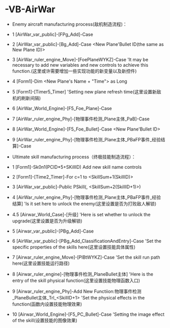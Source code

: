 # -VB-AirWar
* Enemy aircraft manufacturing process(敌机制造流程)：

* 1 [AirWar_var_public]-[FPg_Add]-Case <New Plane ID>

* 2 [AirWar_var_public]-[Bg_Add]-Case <New Plane'Bullet ID(the same as New Plane ID)>

* 3 [AirWar_ruler_engine_Move]-[FoePlaneWYKZ]-Case <New Plane ID> 'It may be necessary to add new variables and new controls to achieve this function.(这里或许需要增加一些实现功能的新变量以及新控件)

* 4 [Form1]-Dim <New Plane's Name + "Time"> as Long

* 5 [Form1]-[Timer5_Timer] 'Setting new plane refresh time(这里设置新敌机的刷新间隔)

* 6 [AirWar_World_Engine]-[F5_Foe_Plane]-Case <New Plane ID>

* 7 [AirWar_ruler_engine_Phy]-[物理事件检测_Plane主体_PaB]-Case <New Plane ID>

* 8 [AirWar_World_Engine]-[F5_Foe_Bullet]-Case <New Plane'Bullet ID>

* 9 [AirWar_ruler_engine_Phy]-[物理事件检测_Plane主体_PBaFP事件_经验结算]-Case <New Plane ID>

* Ultimate skill manufacturing process（终极技能制造流程）：

* 1 [Form1]-Sk0n1(PCID*5+SKillID) Add new skill name controls

* 2 [Form1]-[Time2_Timer]-For c=1 to <SkillSum+1(SkillID)>

* 3 [AirWar_var_public]-Public PSkill(<PlayerSum>, <SkillSum+2(SkillID+1)>)

* 4 [AirWar_ruler_engine_Phy]-[物理事件检测_Plane主体_PBaFP事件_经验结算] 'Is it set here to unlock the enemy(这里设置是否为打败敌人解锁)

* 4.5 [Airwar_World_Case]-[升级] 'Here is set whether to unlock the upgrade(这里设置是否为升级解锁)

* 5 [Airwar_var_public]-[PBg_Add]-Case <SkillID>

* 6 [AirWar_var_public]-[PBg_Add_ClassificationAndEntry]-Case <SkillID> 'Set the specific properties of the skills here(这里设置技能具体属性)

* 7 [Airwar_ruler_engine_Move]-[PlBtWYKZ]-Case <SkillID> 'Set the skill run path here(这里设置技能运行路径)

* 8 [Airwar_ruler_engine]-[物理事件检测_PlaneBullet主体] 'Here is the entry of the skill physical function(这里设置技能物理函数入口)

* 9 [Airwar_ruler_engine_Phy]-Add New Functiion:物理事件检测_PlaneBullet主体_Trl_<SkillID+1> 'Set the physical effects in the function(函数内设置技能物理效果)

* 10 [Airwar_World_Engine]-[F5_PC_Bullet]-Case <SKillID> 'Setting the image effect of the skill(设置技能的图像效果)
